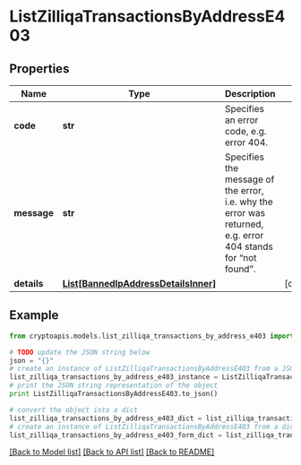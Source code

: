# ListZilliqaTransactionsByAddressE403


## Properties
Name | Type | Description | Notes
------------ | ------------- | ------------- | -------------
**code** | **str** | Specifies an error code, e.g. error 404. | 
**message** | **str** | Specifies the message of the error, i.e. why the error was returned, e.g. error 404 stands for “not found”. | 
**details** | [**List[BannedIpAddressDetailsInner]**](BannedIpAddressDetailsInner.md) |  | [optional] 

## Example

```python
from cryptoapis.models.list_zilliqa_transactions_by_address_e403 import ListZilliqaTransactionsByAddressE403

# TODO update the JSON string below
json = "{}"
# create an instance of ListZilliqaTransactionsByAddressE403 from a JSON string
list_zilliqa_transactions_by_address_e403_instance = ListZilliqaTransactionsByAddressE403.from_json(json)
# print the JSON string representation of the object
print ListZilliqaTransactionsByAddressE403.to_json()

# convert the object into a dict
list_zilliqa_transactions_by_address_e403_dict = list_zilliqa_transactions_by_address_e403_instance.to_dict()
# create an instance of ListZilliqaTransactionsByAddressE403 from a dict
list_zilliqa_transactions_by_address_e403_form_dict = list_zilliqa_transactions_by_address_e403.from_dict(list_zilliqa_transactions_by_address_e403_dict)
```
[[Back to Model list]](../README.md#documentation-for-models) [[Back to API list]](../README.md#documentation-for-api-endpoints) [[Back to README]](../README.md)


